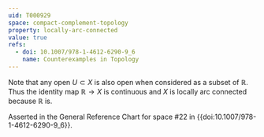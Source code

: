```yaml
---
uid: T000929
space: compact-complement-topology
property: locally-arc-connected
value: true
refs:
  - doi: 10.1007/978-1-4612-6290-9_6
    name: Counterexamples in Topology
---
```

Note that any open $U \subset X$ is also open when considered as a subset of $\mathbb{R}$. Thus the identity map $\mathbb{R} \rightarrow X$ is continuous and $X$ is locally arc connected because $\mathbb{R}$ is.

Asserted in the General Reference Chart for space #22 in
{{doi:10.1007/978-1-4612-6290-9_6}}.

